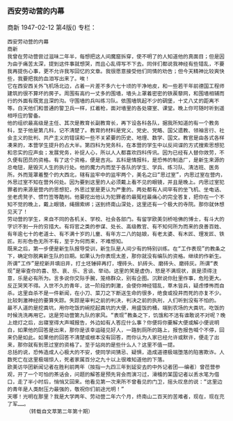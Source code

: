 ### 西安劳动营的内幕
商新
1947-02-12
第4版()
专栏：

    西安劳动营的内幕
    商新
    我曾在劳动营尝过滋味二年半，每想把这人间魔窟拆穿，使不明了的人知道他的真面目；但是因为由于痛苦太深，提到这件事就想哭，而且心乱得写不下去。同伴们都说我神经有些错乱，不要我再提伤心事，更不允许我写回忆的文章。我很愿意接受他们同情的劝告；但今天精神比较爽快些，我要把我的血泪写出来了。唉！
    它在西安西关外飞机场北边，占着一片差不多六七十顷的干净地皮，和一些若干年前德国工程师建筑的很不算坏的房子。周围有高约一丈多的围墙，墙头上罩着密密的铁蒺藜网，和围墙相辅而行的外面有既宽且深的沟。守围墙的兵叫练习队。依围墙筑起不少的碉堡，十丈八丈的距离不等。白天他们和普通的警卫兵一样，扛着枪，面对墙里的各处寝室、课堂。晚上你可随时听到遥相呼应的警备。
    他的组织最高级是主任、其次是教育长副教育长，再下设各科各队，据我所知道的有一个教务科，至于他是第几科，记不清楚了。教育的材料是党义、党史、党略、国父遗教、领袖言行、社会主义的批判、共产主义的错误和一些不关紧要的历史、地理、数学、国文。教官是由各式各样凑来的，本营学生提升的占大半。第四科为党务科，在本营的学生中以反间谍的方式搜索思想犯和忠实的应声虫；发展党务，补捉人心，所以人人都喜欢四科传讯。因为已经有人替你效劳，不久便有团员的资格。有了这个资格，便是吉兆。五科是情报科，是恐怖的制造厂，是新生来源的总电钮，是毁灭人生的执行处。他的魔力内而至于各队的学生、学兵、练习队、清洁班、医务所。外而笼罩着整个的大西北，辖有监牢中的监牢两个，美名之曰“思过室”，内思过室在营内，外思过室不知在营外何处。因为要到这里的人必须戴上看不见的眼镜，并且是晚上。内思过室犯罪者的来源是营内的思想犯，外思过室是更认为严重的。两处都有人间罕有的坐飞机、坐电话、坐老虎凳子、惯竹签等酷刑。他要挖出他认为犯罪者的最冤枉最痛心的完全答复，把你在一个不知不觉的晚上，戴上眼镜，绳捆索绑；送到终南山深处，这里还有一个极大的寺院。那你就休想见天了！
    劳动营的学生，来自不同的各机关、学校、社会各部门。有留学欧美剑桥哈佛的博士，有斗大的字识不到一升的穷措大。有将官之类的参谋、处长、高级教官、有不知何所为而来的良善百姓、有年逾七十的老道士、有不满十岁的儿童、有年方二八的姑娘，有老太婆、有木匠、理发匠、铁匠。形形色色无所不有，至于为何而来，不难想知。
    既来之后，第一步便是新生队报导受训，新生队是人间少有的特别训练。在“工作表现”的教条之下，确定你脱离新生队的日期。如果认为你表现太差，那你就没有编队的资格。继续的作新生。所谓“工作”是挖新井填旧井，打土坯锤碎再打，埋砖头、扒砖头、磨砖头、磨砖灰。所谓“表现”是审查你的喜、怒、哀、乐、言谈、举动。这里的笑是虚伪，怒是不满现状，哀是须得注意，乐是必有所为。言多说你交际手腕，笼络群众，别有企图。沉默说你肚里作事，危险更大。反正哭笑不得。入世不久的青年，这一阶段的刺激，会使你神经错乱，草木皆兵，疑虑悸怖而自杀。这里自杀不是一件新闻，在小刀、菜刀之下断送生命的很多，绝食或投井而死的亦复不少。比较刺激神经的要算失踪。失踪是审判之前的判决，判决之前的执刑，人们听到没有不怕的。
    最不人道的是挖粪坑，用你吃饭的碗挖起粪坑的大便，用盛饭的桶，端到农场的大粪坑，吃饭的时候洗洗再用它。这是劳动营第九队的家风。“表现”教条之下，饥饿和不洁有谁敢说不对呢？晚上熄灯之后，出寝室得大声喊报告，外边如有人答应什么事？你便将你要解大便或解小便说明白，如果他的回答是出来，那你是该幸运碰见好人，一路到厕所的路上，报告报告喊个不停，回来仍是如此。如果他的回答不清楚或根本没有回答，而你认为人家已经允许或默许，便走了出来，那你就有到思过室的资格了。至于站岗的是些什么人？这里不值一提。
    总括的说，恐怖造成人心极大的不安，使同学间猜忌、疑惧，造成道德极端堕落的陷害欺诈。人数死亡在这里极端惊人，死者家属百分之九十以上很难知道他的下落。
    欧美访华团新闻记者在胜利前两年（按指一九四三年到延安去的中外记者团——编者）曾莅营参观，开了一个可怕的茶话会，问题的解答是预先背会而演习过，滑稽的某国记者以丢水笔为借口，走了半小时后，悄悄又回来。他看见第一次来所不曾看见的门卫，摇头叹息的说：“这里边的青年是人类耐压力最强的，敬祝你们前途光明！”
    天哪！光明在那里？我是大学两年、劳动营二年六个月，终南山二百天的苦难者，现在，现在充了军……。
          （转载自文萃第二年第十期）
